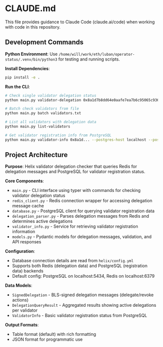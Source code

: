 # CLAUDE.md

This file provides guidance to Claude Code (claude.ai/code) when working with code in this repository.

## Development Commands

**Python Environment**: Use `/home/will/work/eth/luban/operator-status/.venv/bin/python3` for testing and running scripts.

**Install Dependencies**:
```bash
pip install -e .
```

**Run the CLI**:
```bash
# Check single validator delegation status
python main.py validator-delegation 0x8a1d7b8dd64e0aafe7ea7b6c95065c9364cf99d38470db679bdf5c9bed34755c947c6c3cdb2f4a66dd4d31aae7e23d7a

# Batch check validators from file
python main.py batch validators.txt

# List all validators with delegation data
python main.py list-validators

# Get validator registration info from PostgreSQL
python main.py validator-info 0x8a1d... --postgres-host localhost --postgres-port 5434
```

## Project Architecture

**Purpose**: Helix validator delegation checker that queries Redis for delegation messages and PostgreSQL for validator registration status.

**Core Components**:
- `main.py` - CLI interface using typer with commands for checking validator delegation status
- `redis_client.py` - Redis connection wrapper for accessing delegation message cache
- `database.py` - PostgreSQL client for querying validator registration data
- `delegation_parser.py` - Parses delegation messages from Redis and determines active delegations
- `validator_info.py` - Service for retrieving validator registration information
- `models.py` - Pydantic models for delegation messages, validation, and API responses

**Configuration**: 
- Database connection details are read from `helix/config.yml`
- Supports both Redis (delegation data) and PostgreSQL (registration data) backends
- Default config: PostgreSQL on localhost:5434, Redis on localhost:6379

**Data Models**:
- `SignedDelegation` - BLS-signed delegation messages (delegate/revoke actions)
- `DelegationQueryResult` - Aggregated results showing active delegations per validator
- `ValidatorInfo` - Basic validator registration status from PostgreSQL

**Output Formats**: 
- Table format (default) with rich formatting
- JSON format for programmatic use